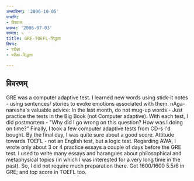 ```yaml
---
अन्त्यदिनम्: '2006-10-05'
पात्राणि:
- विश्वासः
प्रारम्भः: '2006-07-03'
रस्यता: ५
title: GRE-TOEFL-सिद्धता
विषयः:
- परीक्षा
- परीक्षा-सिद्धता

---
```


## विवरणम्
GRE was a computer adaptive test. I learned new words using stick-it notes - using sentences/ stories to evoke emotions associated with them.
nAga-naresha's valuable advice: In the last month, do not mug-up words - Just practice the tests in the Big Book (not Computer adaptive). With each test, I did postmortem - "Why did I go wrong on this question? How was I doing on time?" Finally, I took a few computer adaptive tests from CD-s I'd bought. By the final day, I was quite sure about a good score.
Attitude towards TOEFL - not an English test, but a logic test.
Regarding AWA, I wrote only about 3 or 4 practice essays a couple of days before the GRE test. I used to write many essays and harangues  about philosophical and metaphysical topics (in which I was interested for a very long time in the past). So, I did not require much preparation there. Got 1600/1600 5.5/6 in GRE; and top score in TOEFL too.

